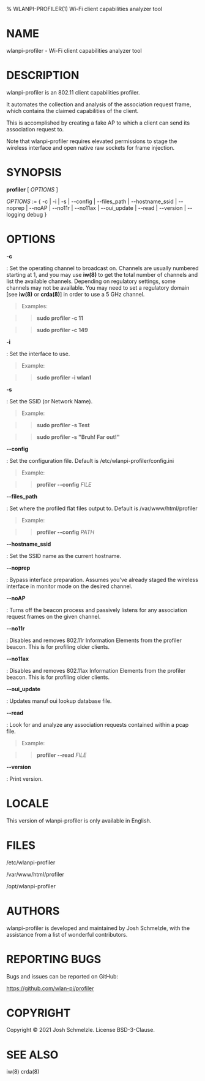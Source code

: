 % WLANPI-PROFILER(1) Wi-Fi client capabilities analyzer tool

# NAME

wlanpi-profiler - Wi-Fi client capabilities analyzer tool

# DESCRIPTION

wlanpi-profiler is an 802.11 client capabilities profiler.

It automates the collection and analysis of the association request frame, which contains the claimed capabilities of the client. 

This is accomplished by creating a fake AP to which a client can send its association request to.

Note that wlanpi-profiler requires elevated permissions to stage the wireless interface and open native raw sockets for frame injection.

# SYNOPSIS

**profiler** [ _OPTIONS_ ]

_OPTIONS_ := { -c | -i | -s | --config | --files_path | --hostname_ssid | --noprep | --noAP | --no11r | --no11ax | --oui_update | --read | --version | --logging debug }

# OPTIONS

**-c**

: Set the operating channel to broadcast on. Channels  are  usually  numbered starting at 1, and you may use **iw(8)** to get the total number of channels and list the available channels. Depending on regulatory settings, some channels may not be available. You may need to set a regulatory domain [see **iw(8)** or **crda(8)**] in order to use a 5 GHz channel.

> Examples:

>> **sudo profiler -c 11**

>> **sudo profiler -c 149**

**-i**

: Set the interface to use.

> Example:

>> **sudo profiler -i wlan1**

**-s**

: Set the SSID (or Network Name).

> Example:

>> **sudo profiler -s Test**

>> **sudo profiler -s "Bruh! Far out!"**

**--config**

: Set the configuration file. Default is /etc/wlanpi-profiler/config.ini

> Example:

>> **profiler --config** _FILE_

**--files_path**

: Set where the profiled flat files output to. Default is /var/www/html/profiler

> Example:

>> **profiler --config** _PATH_

**--hostname_ssid**

: Set the SSID name as the current hostname.

**--noprep**

: Bypass interface preparation. Assumes you've already staged the wireless interface in monitor mode on the desired channel.

**--noAP**

: Turns off the beacon process and passively listens for any association request frames on the given channel.


**--no11r**

: Disables and removes 802.11r Information Elements from the profiler beacon. This is for profiling older clients.


**--no11ax**

: Disables and removes 802.11ax Information Elements from the profiler beacon. This is for profiling older clients.

**--oui_update**

: Updates manuf oui lookup database file.

**--read**

: Look for and analyze any association requests contained within a pcap file.

> Example:

>> **profiler --read** _FILE_

**--version**

: Print version.

# LOCALE

This version of wlanpi-profiler is only available in English.

# FILES

/etc/wlanpi-profiler

/var/www/html/profiler

/opt/wlanpi-profiler

# AUTHORS

wlanpi-profiler is developed and maintained by Josh Schmelzle, with the assistance
from a list of wonderful contributors.

# REPORTING BUGS

Bugs and issues can be reported on GitHub:

https://github.com/wlan-pi/profiler

# COPYRIGHT

Copyright © 2021 Josh Schmelzle. License BSD-3-Clause.

# SEE ALSO

iw(8) crda(8)